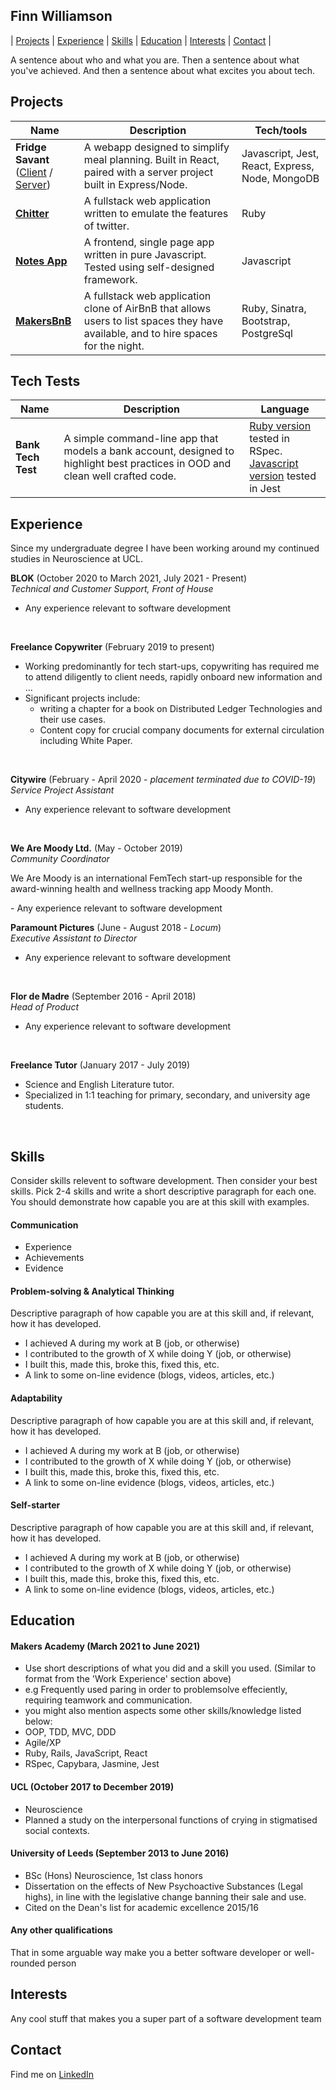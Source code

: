 ## Finn Williamson

 | [Projects](#projects) | [Experience](#experience) | [Skills](#skills) | [Education](#education) |  [Interests](#interests) | [Contact](#contact) |

A sentence about who and what you are. Then a sentence about what you've achieved. And then a sentence about what excites you about tech.

## Projects

| Name                         | Description       | Tech/tools        |
| ---------------------------- | ----------------- | ----------------- |
| **Fridge Savant** <br> ([Client](https://github.com/fwill22/fridge-savant-client?organization=fwill22&organization=fwill22) / [Server](https://github.com/fwill22/fridge-savant-server))        | A webapp designed to simplify meal planning. Built in React, paired with a server project built in Express/Node. | Javascript, Jest, React, Express, Node, MongoDB |
| [**Chitter**](https://github.com/fwill22/chitter-challenge) | A fullstack web application written to emulate the features of twitter. | Ruby |
| [**Notes App**](https://github.com/fwill22/notes-app) | A frontend, single page app written in pure Javascript. Tested using self-designed framework. | Javascript |
| [**MakersBnB**](https://github.com/fwill22/in_the_airbnb_tonight) | A fullstack web application clone of AirBnB that allows users to list spaces they have available, and to hire spaces for the night. | Ruby, Sinatra, Bootstrap, PostgreSql |

## Tech Tests

| Name                         | Description       | Language        |
| ---------------------------- | ----------------- | ----------------- |
| **Bank Tech Test**          | A simple command-line app that models a bank account, designed to highlight best practices in OOD and clean well crafted code. | [Ruby version](https://github.com/fwill22/bank-tech-test-ruby) tested in RSpec. <br> [Javascript version](https://github.com/fwill22/bank-tech-test-JS) tested in Jest|

## Experience
<p>Since my undergraduate degree I have been working around my continued studies in Neuroscience at UCL. </p>

**BLOK** (October 2020 to March 2021, July 2021 - Present)  
_Technical and Customer Support, Front of House_
- Any experience relevant to software development

<br>

**Freelance Copywriter** (February 2019 to present)
- Working predominantly for tech start-ups, copywriting has required me to attend diligently to client needs, rapidly onboard new information and ...
- Significant projects include:
    - writing a chapter for a book on Distributed Ledger Technologies and their use cases.
    - Content copy for crucial company documents for external circulation including White Paper.

<br>

**Citywire** (February - April 2020 - *placement terminated due to COVID-19*)  
_Service Project Assistant_

- Any experience relevant to software development

<br>

**We Are Moody Ltd.** (May - October 2019)  
_Community Coordinator_
<p> We Are Moody is an international FemTech start-up responsible for the award-winning health and wellness tracking app Moody Month.</p>
- Any experience relevant to software development

<br>

**Paramount Pictures** (June - August 2018 - *Locum*)  
_Executive Assistant to Director_

- Any experience relevant to software development

<br>

**Flor de Madre** (September 2016 - April 2018)  
_Head of Product_

- Any experience relevant to software development

<br>

**Freelance Tutor** (January 2017 - July 2019)  

- Science and English Literature tutor. 
- Specialized in 1:1 teaching for primary, secondary, and university age students.

<br>

## Skills

Consider skills relevent to software development. Then consider your best skills. Pick 2-4 skills and write a short descriptive paragraph for each one. You should demonstrate how capable you are at this skill with examples.

#### Communication

- Experience
- Achievements
- Evidence

#### Problem-solving & Analytical Thinking

Descriptive paragraph of how capable you are at this skill and, if relevant, how it has developed.

- I achieved A during my work at B (job, or otherwise)
- I contributed to the growth of X while doing Y (job, or otherwise)
- I built this, made this, broke this, fixed this, etc.
- A link to some on-line evidence (blogs, videos, articles, etc.)

#### Adaptability

Descriptive paragraph of how capable you are at this skill and, if relevant, how it has developed.

- I achieved A during my work at B (job, or otherwise)
- I contributed to the growth of X while doing Y (job, or otherwise)
- I built this, made this, broke this, fixed this, etc.
- A link to some on-line evidence (blogs, videos, articles, etc.)

#### Self-starter

Descriptive paragraph of how capable you are at this skill and, if relevant, how it has developed.

- I achieved A during my work at B (job, or otherwise)
- I contributed to the growth of X while doing Y (job, or otherwise)
- I built this, made this, broke this, fixed this, etc.
- A link to some on-line evidence (blogs, videos, articles, etc.)

## Education

#### Makers Academy (March 2021 to June 2021)
- Use short descriptions of what you did and a skill you used. (Similar to format from the 'Work Experience' section above)
- e.g Frequently used paring in order to problemsolve effeciently, requiring teamwork and communication.
- you might also mention aspects some other skills/knowledge listed below: 
- OOP, TDD, MVC, DDD
- Agile/XP
- Ruby, Rails, JavaScript, React
- RSpec, Capybara, Jasmine, Jest

#### UCL (October 2017 to December 2019)

- Neuroscience
- Planned a study on the interpersonal functions of crying in stigmatised social contexts.

#### University of Leeds (September 2013 to June 2016)

- BSc (Hons) Neuroscience, 1st class honors
- Dissertation on the effects of New Psychoactive Substances (Legal highs), in line with the legislative change banning their sale and use. 
- Cited on the Dean's list for academic excellence 2015/16

#### Any other qualifications

That in some arguable way make you a better software developer or well-rounded person

## Interests

Any cool stuff that makes you a super part of a software development team

## Contact
Find me on [LinkedIn](https://www.linkedin.com/in/finnw22/)

